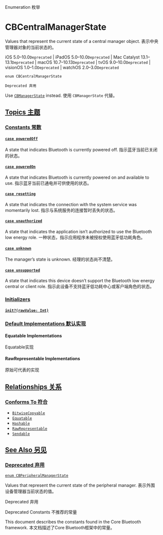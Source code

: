 Enumeration 枚举

# CBCentralManagerState

Values that represent the current state of a central manager object.
表示中央管理器对象的当前状态的。

iOS 5.0–10.0`Deprecated` | iPadOS 5.0–10.0`Deprecated` | Mac Catalyst 13.1–13.1`Deprecated` | macOS 10.7–10.13`Deprecated` | tvOS 9.0–10.0`Deprecated` | visionOS 1.0–1.0`Deprecated` | watchOS 2.0–3.0`Deprecated`

```
enum CBCentralManagerState
```

`Deprecated 弃用`

Use [`CBManagerState`](https://developer.apple.com/documentation/corebluetooth/cbmanagerstate) instead. 使用 `CBManagerState` 代替。



## [Topics 主题](https://developer.apple.com/documentation/corebluetooth/cbcentralmanagerstate#topics)

### [Constants 常数](https://developer.apple.com/documentation/corebluetooth/cbcentralmanagerstate#Constants)

#### [`case poweredOff`](https://developer.apple.com/documentation/corebluetooth/cbcentralmanagerstate/poweredoff)

A state that indicates Bluetooth is currently powered off.
指示蓝牙当前已关闭的状态。



#### [`case poweredOn`](https://developer.apple.com/documentation/corebluetooth/cbcentralmanagerstate/poweredon)

A state that indicates Bluetooth is currently powered on and available to use.
指示蓝牙当前已通电并可供使用的状态。



#### [`case resetting`](https://developer.apple.com/documentation/corebluetooth/cbcentralmanagerstate/resetting)

A state that indicates the connection with the system service was momentarily lost.
指示与系统服务的连接暂时丢失的状态。



#### [`case unauthorized`](https://developer.apple.com/documentation/corebluetooth/cbcentralmanagerstate/unauthorized)

A state that indicates the application isn’t authorized to use the Bluetooth low energy role.
一种状态，指示应用程序未被授权使用蓝牙低功耗角色。



#### [`case unknown`](https://developer.apple.com/documentation/corebluetooth/cbcentralmanagerstate/unknown)

The manager’s state is unknown.
经理的状态尚不清楚。



#### [`case unsupported`](https://developer.apple.com/documentation/corebluetooth/cbcentralmanagerstate/unsupported)

A state that indicates this device doesn’t support the Bluetooth low energy central or client role.
指示此设备不支持蓝牙低功耗中心或客户端角色的状态。



### [Initializers](https://developer.apple.com/documentation/corebluetooth/cbcentralmanagerstate#Initializers)

#### [`init?(rawValue: Int)`](https://developer.apple.com/documentation/corebluetooth/cbcentralmanagerstate/init(rawvalue:))



### [Default Implementations 默认实现](https://developer.apple.com/documentation/corebluetooth/cbcentralmanagerstate#Default-Implementations)

#### Equatable Implementations

Equatable实现



#### RawRepresentable Implementations

原始可代表的实现



## [Relationships 关系](https://developer.apple.com/documentation/corebluetooth/cbcentralmanagerstate#relationships)

### [Conforms To 符合](https://developer.apple.com/documentation/corebluetooth/cbcentralmanagerstate#conforms-to)

- [`BitwiseCopyable`](https://developer.apple.com/documentation/Swift/BitwiseCopyable)
- [`Equatable`](https://developer.apple.com/documentation/Swift/Equatable)
- [`Hashable`](https://developer.apple.com/documentation/Swift/Hashable)
- [`RawRepresentable`](https://developer.apple.com/documentation/Swift/RawRepresentable)
- [`Sendable`](https://developer.apple.com/documentation/Swift/Sendable)



## [See Also 另见](https://developer.apple.com/documentation/corebluetooth/cbcentralmanagerstate#see-also)

### [Deprecated 弃用](https://developer.apple.com/documentation/corebluetooth/cbcentralmanagerstate#Deprecated)

[`enum CBPeripheralManagerState`](https://developer.apple.com/documentation/corebluetooth/cbperipheralmanagerstate)

Values that represent the current state of the peripheral manager.
表示外围设备管理器当前状态的值。

Deprecated 弃用



Deprecated Constants 不推荐的常量

This document describes the constants found in the Core Bluetooth framework.
本文档描述了Core Bluetooth框架中的常量。
